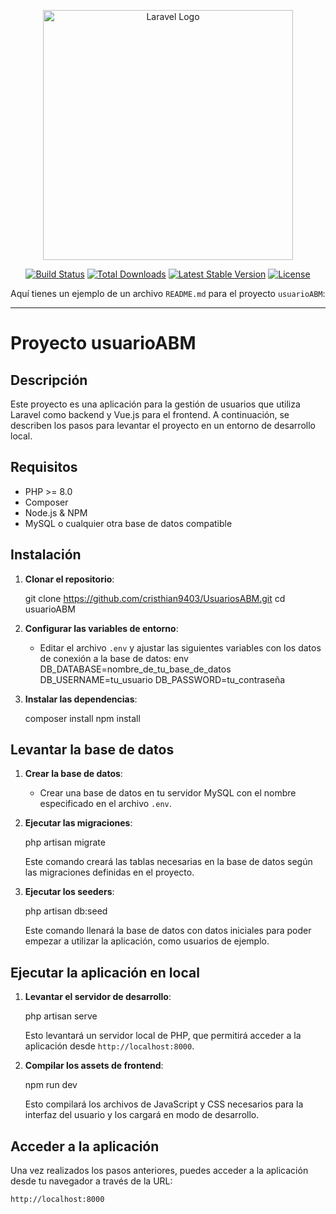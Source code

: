 <p align="center"><a href="https://laravel.com" target="_blank"><img src="https://raw.githubusercontent.com/laravel/art/master/logo-lockup/5%20SVG/2%20CMYK/1%20Full%20Color/laravel-logolockup-cmyk-red.svg" width="400" alt="Laravel Logo"></a></p>

<p align="center">
<a href="https://github.com/laravel/framework/actions"><img src="https://github.com/laravel/framework/workflows/tests/badge.svg" alt="Build Status"></a>
<a href="https://packagist.org/packages/laravel/framework"><img src="https://img.shields.io/packagist/dt/laravel/framework" alt="Total Downloads"></a>
<a href="https://packagist.org/packages/laravel/framework"><img src="https://img.shields.io/packagist/v/laravel/framework" alt="Latest Stable Version"></a>
<a href="https://packagist.org/packages/laravel/framework"><img src="https://img.shields.io/packagist/l/laravel/framework" alt="License"></a>
</p>

Aquí tienes un ejemplo de un archivo `README.md` para el proyecto `usuarioABM`:

---

# Proyecto usuarioABM

## Descripción
Este proyecto es una aplicación para la gestión de usuarios que utiliza Laravel como backend y Vue.js para el frontend. A continuación, se describen los pasos para levantar el proyecto en un entorno de desarrollo local.

## Requisitos
- PHP >= 8.0
- Composer
- Node.js & NPM
- MySQL o cualquier otra base de datos compatible

## Instalación

1. **Clonar el repositorio**:
  
   git clone https://github.com/cristhian9403/UsuariosABM.git
   cd usuarioABM
  

2. **Configurar las variables de entorno**:
   - Editar el archivo `.env` y ajustar las siguientes variables con los datos de conexión a la base de datos:
    env
     DB_DATABASE=nombre_de_tu_base_de_datos
     DB_USERNAME=tu_usuario
     DB_PASSWORD=tu_contraseña
    

3. **Instalar las dependencias**:
   
   composer install
   npm install
   

## Levantar la base de datos

1. **Crear la base de datos**:
   - Crear una base de datos en tu servidor MySQL con el nombre especificado en el archivo `.env`.

2. **Ejecutar las migraciones**:
  
   php artisan migrate
  
   Este comando creará las tablas necesarias en la base de datos según las migraciones definidas en el proyecto.

3. **Ejecutar los seeders**:
  
   php artisan db:seed
  
   Este comando llenará la base de datos con datos iniciales para poder empezar a utilizar la aplicación, como usuarios de ejemplo.

## Ejecutar la aplicación en local

1. **Levantar el servidor de desarrollo**:
  
   php artisan serve
  
   Esto levantará un servidor local de PHP, que permitirá acceder a la aplicación desde `http://localhost:8000`.

2. **Compilar los assets de frontend**:
  
   npm run dev
  
   Esto compilará los archivos de JavaScript y CSS necesarios para la interfaz del usuario y los cargará en modo de desarrollo.

## Acceder a la aplicación
Una vez realizados los pasos anteriores, puedes acceder a la aplicación desde tu navegador a través de la URL:
```
http://localhost:8000
```

